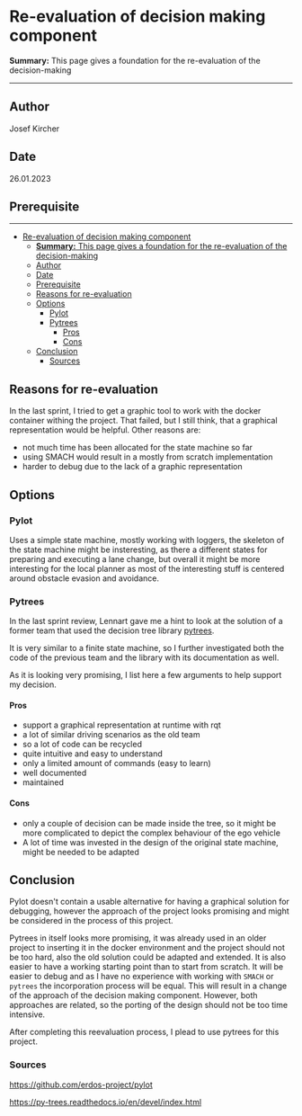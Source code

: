 # Re-evaluation of decision making component

**Summary:** This page gives a foundation for the re-evaluation of the decision-making

---

## Author

Josef Kircher

## Date

26.01.2023

## Prerequisite

---
<!-- TOC -->
* [Re-evaluation of decision making component](#re-evaluation-of-decision-making-component)
  * [**Summary:** This page gives a foundation for the re-evaluation of the decision-making](#summary-this-page-gives-a-foundation-for-the-re-evaluation-of-the-decision-making)
  * [Author](#author)
  * [Date](#date)
  * [Prerequisite](#prerequisite)
  * [Reasons for re-evaluation](#reasons-for-re-evaluation)
  * [Options](#options)
    * [Pylot](#pylot)
    * [Pytrees](#pytrees)
      * [Pros](#pros)
      * [Cons](#cons)
  * [Conclusion](#conclusion)
    * [Sources](#sources)
<!-- TOC -->
## Reasons for re-evaluation

In the last sprint, I tried to get a graphic tool to work with the docker container withing the project. That failed, but I still think, that a graphical representation would be helpful.
Other reasons are:

* not much time has been allocated for the state machine so far
* using SMACH would result in a mostly from scratch implementation
* harder to debug due to the lack of a graphic representation

## Options

### Pylot

Uses a simple state machine, mostly working with loggers, the skeleton of the state machine might be insteresting,
as there a different states for preparing and executing a lane change, but overall it might be more interesting for the local planner as most of the interesting stuff is centered around obstacle evasion and avoidance.

### Pytrees

In the last sprint review, Lennart gave me a hint to look at the solution of a former team that used the decision tree library [pytrees](https://py-trees.readthedocs.io/en/devel/index.html).

It is very similar to a finite state machine, so I further investigated both the code of the previous team and the library with its documentation as well.

As it is looking very promising, I list here a few arguments to help support my decision.

#### Pros

* support a graphical representation at runtime with rqt
* a lot of similar driving scenarios as the old team
* so a lot of code can be recycled
* quite intuitive and easy to understand
* only a limited amount of commands (easy to learn)
* well documented
* maintained

#### Cons

* only a couple of decision can be made inside the tree, so it might be more complicated to depict the complex behaviour of the ego vehicle
* A lot of time was invested in the design of the original state machine, might be needed to be adapted

## Conclusion

Pylot doesn't contain a usable alternative for having a graphical solution for debugging, however the approach of the project looks promising and might be considered in the process of this project.

Pytrees in itself looks more promising, it was already used in an older project to inserting it in the docker environment and the project should not be too hard, also the old solution could be adapted and extended.
It is also easier to have a working starting point than to start from scratch. It will be easier to debug and as I have no experience with working with `SMACH` or `pytrees` the incorporation process will be equal.
This will result in a change of the approach of the decision making component. However, both approaches are related, so the porting of the design should not be too time intensive.

After completing this reevaluation process, I plead to use pytrees for this project.

### Sources

<https://github.com/erdos-project/pylot>

<https://py-trees.readthedocs.io/en/devel/index.html>
